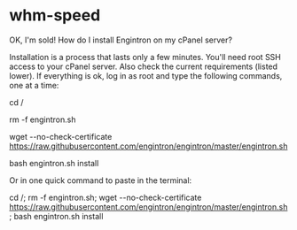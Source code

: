 # whm-speed

OK, I'm sold! How do I install Engintron on my cPanel server?

Installation is a process that lasts only a few minutes. You'll need root SSH access to your cPanel server. Also check the current requirements (listed lower). If everything is ok, log in as root and type the following commands, one at a time:

cd /  


rm -f engintron.sh  


wget --no-check-certificate https://raw.githubusercontent.com/engintron/engintron/master/engintron.sh  


bash engintron.sh install



Or in one quick command to paste in the terminal:


cd /; rm -f engintron.sh; wget --no-check-certificate https://raw.githubusercontent.com/engintron/engintron/master/engintron.sh; bash engintron.sh install
